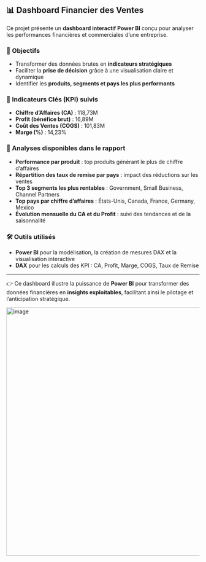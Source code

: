 ## 📊 Dashboard Financier des Ventes

Ce projet présente un **dashboard interactif Power BI** conçu pour analyser les performances financières et commerciales d’une entreprise.

### 🎯 Objectifs

* Transformer des données brutes en **indicateurs stratégiques**
* Faciliter la **prise de décision** grâce à une visualisation claire et dynamique
* Identifier les **produits, segments et pays les plus performants**

### 📌 Indicateurs Clés (KPI) suivis

* **Chiffre d’Affaires (CA)** : 118,73M
* **Profit (bénéfice brut)** : 16,89M
* **Coût des Ventes (COGS)** : 101,83M
* **Marge (%)** : 14,23%

### 🔎 Analyses disponibles dans le rapport

* **Performance par produit** : top produits générant le plus de chiffre d’affaires
* **Répartition des taux de remise par pays** : impact des réductions sur les ventes
* **Top 3 segments les plus rentables** : Government, Small Business, Channel Partners
* **Top pays par chiffre d’affaires** : États-Unis, Canada, France, Germany, Mexico
* **Évolution mensuelle du CA et du Profit** : suivi des tendances et de la saisonnalité

### 🛠️ Outils utilisés

* **Power BI** pour la modélisation, la création de mesures DAX et la visualisation interactive
* **DAX** pour les calculs des KPI : CA, Profit, Marge, COGS, Taux de Remise

---

👉 Ce dashboard illustre la puissance de **Power BI** pour transformer des données financières en **insights exploitables**, facilitant ainsi le pilotage et l’anticipation stratégique.




<img width="1113" height="647" alt="image" src="https://github.com/user-attachments/assets/f406330b-337e-4698-b326-b6d49bc9b737" />
